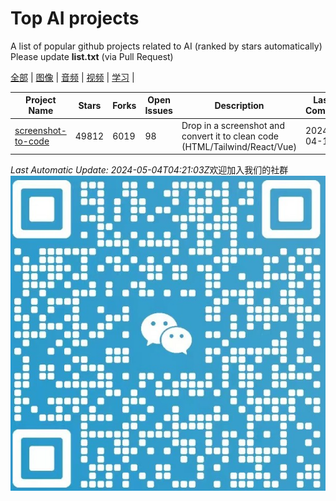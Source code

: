 # Top AI projects
A list of popular github projects related to AI (ranked by stars automatically)
Please update **list.txt** (via Pull Request)

<a href="./README.md">全部</a> |   <a href="./READMEpicture.md">图像</a> |   <a href="./READMEaudio.md">音频</a> | <a href="./READMEvideo.md">视频</a> | <a href="./READMElearn.md">学习</a> | 

| Project Name | Stars | Forks | Open Issues | Description | Last Commit |
| ------------ | ----- | ----- | ----------- | ----------- | ----------- |
| [screenshot-to-code](https://github.com/abi/screenshot-to-code) | 49812 | 6019 | 98 | Drop in a screenshot and convert it to clean code (HTML/Tailwind/React/Vue) | 2024-04-18 |

*Last Automatic Update: 2024-05-04T04:21:03Z*欢迎加入我们的社群 ![](https://raw.githubusercontent.com/mouuii/picture/master/weichat.jpg) 